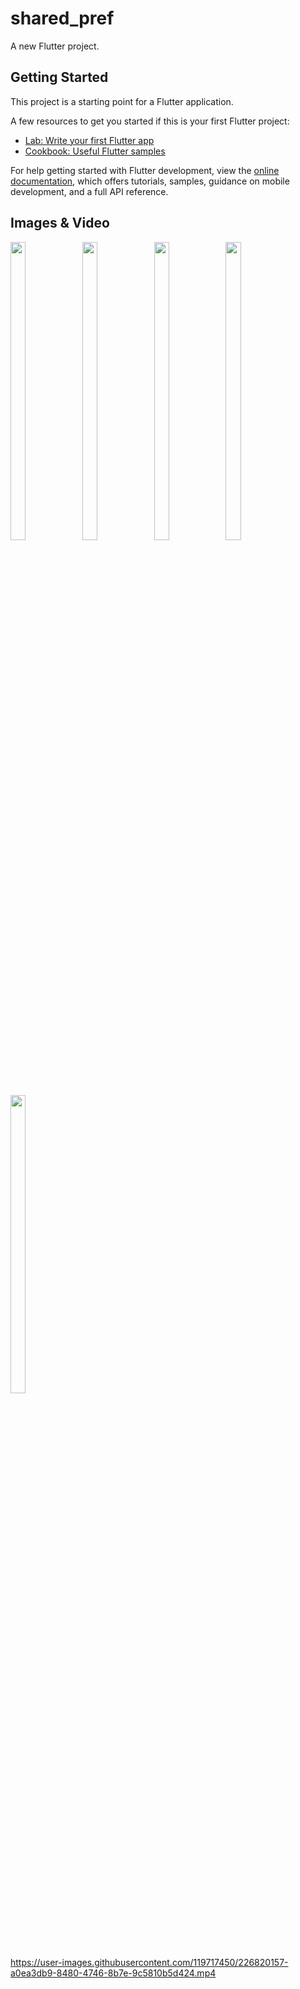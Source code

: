 # shared_pref

A new Flutter project.

## Getting Started

This project is a starting point for a Flutter application.

A few resources to get you started if this is your first Flutter project:

- [Lab: Write your first Flutter app](https://docs.flutter.dev/get-started/codelab)
- [Cookbook: Useful Flutter samples](https://docs.flutter.dev/cookbook)

For help getting started with Flutter development, view the
[online documentation](https://docs.flutter.dev/), which offers tutorials,
samples, guidance on mobile development, and a full API reference.

## Images & Video
<p float="center">


<img src="https://user-images.githubusercontent.com/119717450/226818610-5de60651-0fc7-4fc4-98a5-bc714f06ed6e.png" width=22% height=35%>
<img src="https://user-images.githubusercontent.com/119717450/226818633-d1d15c15-0196-4d4f-9f59-2770076cf564.png" width=22% height=35%>
<img src="https://user-images.githubusercontent.com/119717450/226818644-ecccde47-d6d2-4889-9b89-9e00da65f3ab.png" width=22% height=35%>
<img src="https://user-images.githubusercontent.com/119717450/226818627-422a79ae-82e4-4fc0-9cd7-bb2dd4b4966a.png" width=22% height=35%>
<img src="https://user-images.githubusercontent.com/119717450/226818619-601a7a04-43d5-4533-bac9-189786873a94.png" width=22% height=35%>


https://user-images.githubusercontent.com/119717450/226820157-a0ea3db9-8480-4746-8b7e-9c5810b5d424.mp4


</p>
  

